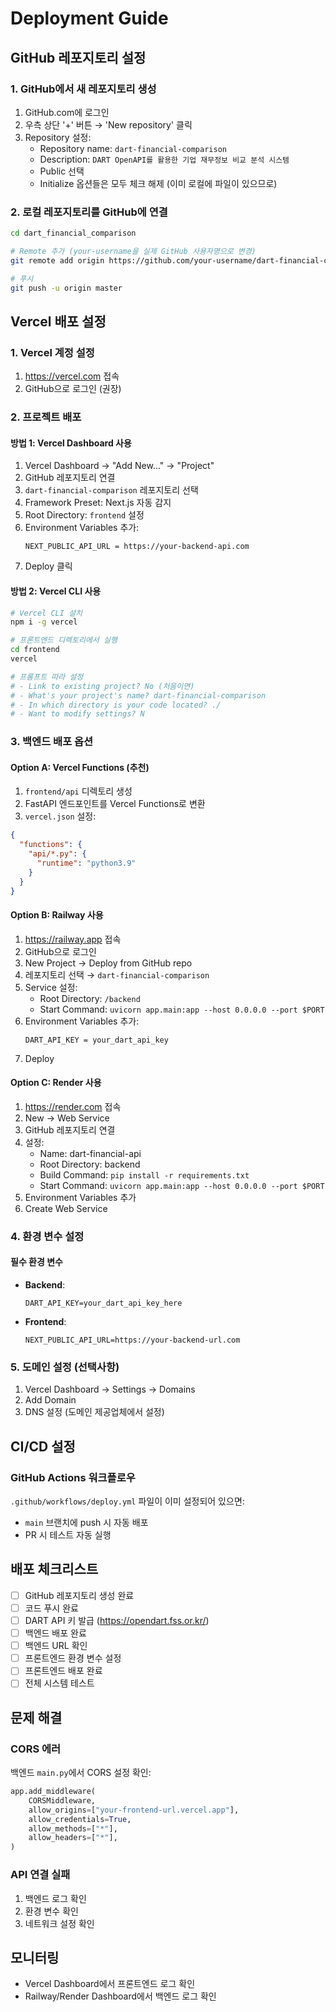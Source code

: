 # Deployment Guide

## GitHub 레포지토리 설정

### 1. GitHub에서 새 레포지토리 생성
1. GitHub.com에 로그인
2. 우측 상단 '+' 버튼 → 'New repository' 클릭
3. Repository 설정:
   - Repository name: `dart-financial-comparison`
   - Description: `DART OpenAPI를 활용한 기업 재무정보 비교 분석 시스템`
   - Public 선택
   - Initialize 옵션들은 모두 체크 해제 (이미 로컬에 파일이 있으므로)

### 2. 로컬 레포지토리를 GitHub에 연결
```bash
cd dart_financial_comparison

# Remote 추가 (your-username을 실제 GitHub 사용자명으로 변경)
git remote add origin https://github.com/your-username/dart-financial-comparison.git

# 푸시
git push -u origin master
```

## Vercel 배포 설정

### 1. Vercel 계정 설정
1. https://vercel.com 접속
2. GitHub으로 로그인 (권장)

### 2. 프로젝트 배포

#### 방법 1: Vercel Dashboard 사용
1. Vercel Dashboard → "Add New..." → "Project"
2. GitHub 레포지토리 연결
3. `dart-financial-comparison` 레포지토리 선택
4. Framework Preset: Next.js 자동 감지
5. Root Directory: `frontend` 설정
6. Environment Variables 추가:
   ```
   NEXT_PUBLIC_API_URL = https://your-backend-api.com
   ```
7. Deploy 클릭

#### 방법 2: Vercel CLI 사용
```bash
# Vercel CLI 설치
npm i -g vercel

# 프론트엔드 디렉토리에서 실행
cd frontend
vercel

# 프롬프트 따라 설정
# - Link to existing project? No (처음이면)
# - What's your project's name? dart-financial-comparison
# - In which directory is your code located? ./
# - Want to modify settings? N
```

### 3. 백엔드 배포 옵션

#### Option A: Vercel Functions (추천)
1. `frontend/api` 디렉토리 생성
2. FastAPI 엔드포인트를 Vercel Functions로 변환
3. `vercel.json` 설정:
```json
{
  "functions": {
    "api/*.py": {
      "runtime": "python3.9"
    }
  }
}
```

#### Option B: Railway 사용
1. https://railway.app 접속
2. GitHub으로 로그인
3. New Project → Deploy from GitHub repo
4. 레포지토리 선택 → `dart-financial-comparison`
5. Service 설정:
   - Root Directory: `/backend`
   - Start Command: `uvicorn app.main:app --host 0.0.0.0 --port $PORT`
6. Environment Variables 추가:
   ```
   DART_API_KEY = your_dart_api_key
   ```
7. Deploy

#### Option C: Render 사용
1. https://render.com 접속
2. New → Web Service
3. GitHub 레포지토리 연결
4. 설정:
   - Name: dart-financial-api
   - Root Directory: backend
   - Build Command: `pip install -r requirements.txt`
   - Start Command: `uvicorn app.main:app --host 0.0.0.0 --port $PORT`
5. Environment Variables 추가
6. Create Web Service

### 4. 환경 변수 설정

#### 필수 환경 변수
- **Backend**:
  ```
  DART_API_KEY=your_dart_api_key_here
  ```

- **Frontend**:
  ```
  NEXT_PUBLIC_API_URL=https://your-backend-url.com
  ```

### 5. 도메인 설정 (선택사항)
1. Vercel Dashboard → Settings → Domains
2. Add Domain
3. DNS 설정 (도메인 제공업체에서 설정)

## CI/CD 설정

### GitHub Actions 워크플로우
`.github/workflows/deploy.yml` 파일이 이미 설정되어 있으면:
- `main` 브랜치에 push 시 자동 배포
- PR 시 테스트 자동 실행

## 배포 체크리스트

- [ ] GitHub 레포지토리 생성 완료
- [ ] 코드 푸시 완료
- [ ] DART API 키 발급 (https://opendart.fss.or.kr/)
- [ ] 백엔드 배포 완료
- [ ] 백엔드 URL 확인
- [ ] 프론트엔드 환경 변수 설정
- [ ] 프론트엔드 배포 완료
- [ ] 전체 시스템 테스트

## 문제 해결

### CORS 에러
백엔드 `main.py`에서 CORS 설정 확인:
```python
app.add_middleware(
    CORSMiddleware,
    allow_origins=["your-frontend-url.vercel.app"],
    allow_credentials=True,
    allow_methods=["*"],
    allow_headers=["*"],
)
```

### API 연결 실패
1. 백엔드 로그 확인
2. 환경 변수 확인
3. 네트워크 설정 확인

## 모니터링
- Vercel Dashboard에서 프론트엔드 로그 확인
- Railway/Render Dashboard에서 백엔드 로그 확인